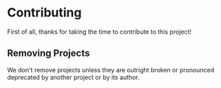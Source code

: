 # Contributing
First of all, thanks for taking the time to contribute to this project!

## Removing Projects
We don't remove projects unless they are outright broken or pronounced deprecated by another project or by its author.
